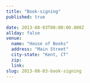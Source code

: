 ```yaml
---
title: "Book-signing"
published: true

date: 2013-08-03T00:00:00.000Z
allday: false
venue: 
  name: "House of Books"
  address: "Main Street"
  city-state: "Kent, CT"
  zip:
  link:
slug: 2013-08-03-book-signing
---
```


